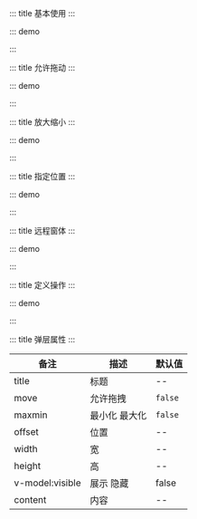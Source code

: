 ::: title 基本使用
:::

::: demo

<template>
  <lay-button @click="changeVisible1" type="primary">简单使用</lay-button>
  <lay-layer title="身如不系之舟" v-model:visible="visible1">
    <div style="padding: 20px;">
        忘了是怎么开始, 也许就是对你
    </div>
  </lay-layer>
</template>

<script>
import { ref, watch } from "vue";
import { useRoute, useRouter } from "vue-router";
export default {
  setup() {

    const visible1 = ref(false)

    const changeVisible1 = function() {
        visible1.value = !visible1.value
    }

    return {
        visible1
    };
  },
};
</script>

:::

::: title 允许拖动
:::

::: demo

<template>
  <lay-button @click="changeVisible2" type="primary">允许拖动</lay-button>
  <lay-layer title="身如不系之舟" v-model:visible="visible2" move="true">
    <div style="padding: 20px;">
        忘了是怎么开始, 也许就是对你
    </div>
  </lay-layer>
</template>

<script>
import { ref, watch } from "vue";
import { useRoute, useRouter } from "vue-router";
export default {
  setup() {

    const visible2 = ref(false)

    const changeVisible2 = function() {
        visible2.value = !visible2.value
    }

    return {
        visible2
    };
  },
};
</script>

:::

::: title 放大缩小
:::

::: demo

<template>
  <lay-button @click="changeVisible3" type="primary">放大缩小</lay-button>
  <lay-layer title="平胸女子" v-model:visible="visible3" move="true" maxmin="true">
    <div style="padding: 20px;">
        她是照相只照半边的女子
    </div>
  </lay-layer>
</template>

<script>
import { ref, watch } from "vue";
import { useRoute, useRouter } from "vue-router";
export default {
  setup() {

    const visible3 = ref(false)

    const changeVisible3 = function() {
        visible3.value = !visible3.value
    }

    return {
        visible3
    };
  },
};
</script>

:::

::: title 指定位置
:::

::: demo

<template>
  <lay-button @click="changeVisible4" type="primary">指定位置</lay-button>
  <lay-layer title="亦是此间少年" v-model:visible="visible4" move="true" :offset="['100px','100px']">
    <div style="padding: 20px;">
        暗恋是一个人的事
    </div>
  </lay-layer>
</template>

<script>
import { ref, watch } from "vue";
import { useRoute, useRouter } from "vue-router";
export default {
  setup() {

    const visible4 = ref(false)

    const changeVisible4 = function() {
        visible4.value = !visible4.value
    }

    return {
        visible4
    };
  },
};
</script>

:::

::: title 远程窗体
:::

::: demo

<template>
  <lay-button @click="changeVisible5" type="primary">远程窗体</lay-button>
  <lay-layer title="亦是此间少年" width="500px" height="400px" v-model:visible="visible5" move="true" :type="type5" content="http://www.pearadmin.com"></lay-layer>
</template>

<script>
import { ref, watch } from "vue";
import { useRoute, useRouter } from "vue-router";
export default {
  setup() {

    const type5 = ref(2)
    const visible5 = ref(false)

    const changeVisible5 = function() {
        visible5.value = !visible5.value
    }

    return {
        type5,
        visible5
    };
  },
};
</script>

:::

::: title 定义操作
:::

::: demo

<template>
  <lay-button @click="changeVisible6" type="primary">定义操作</lay-button>
  <lay-layer title="亦是此间少年" v-model:visible="visible6" move="true" :btn="btn6">
    <div style="padding: 20px;">
        你喜欢我吗？
    </div>
  </lay-layer>
</template>

<script>
import { ref, watch } from "vue";
import { useRoute, useRouter } from "vue-router";
export default {
  setup() {

    const visible6 = ref(false)
    const btn6 = [
        {text:'确认', callback: ()=>{ alert("确认事件") }},
        {text:'取消', callback: ()=>{ alert("取消事件") }}
    ]

    const changeVisible6 = function() {
        visible6.value = !visible6.value
    }

    return {
        btn6,
        visible6
    };
  },
};
</script>

:::

::: title 弹层属性
:::

| 备注            | 描述          | 默认值  |
| --------------- | ------------- | ------- |
| title           | 标题          | --      |
| move            | 允许拖拽      | `false` |
| maxmin          | 最小化 最大化 | `false` |
| offset          | 位置          | --      |
| width           | 宽            | --      |
| height          | 高            | --      |
| v-model:visible | 展示 隐藏     | false   |
| content         | 内容          | --      |
